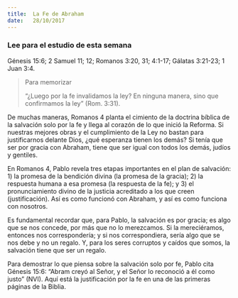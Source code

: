 ```yaml
---
title:  La Fe de Abraham
date:   28/10/2017
---
```


### Lee para el estudio de esta semana
Génesis 15:6; 2 Samuel 11; 12; Romanos 3:20, 31; 4:1-17; Gálatas 3:21-23; 1 Juan 3:4.

> <p>Para memorizar</p>
> “¿Luego por la fe invalidamos la ley? En ninguna manera, sino que confirmamos la ley” (Rom. 3:31).

De muchas maneras, Romanos 4 planta el cimiento de la doctrina bíblica de la salvación solo por la fe y llega al corazón de lo que inició la Reforma. Si nuestras mejores obras y el cumplimiento de la Ley no bastan para justificarnos delante Dios, ¿qué esperanza tienen los demás? Si tenía que ser por gracia con Abraham, tiene que ser igual con todos los demás, judíos y gentiles.

En Romanos 4, Pablo revela tres etapas importantes en el plan de salvación: 1) la promesa de la bendición divina (la promesa de la gracia); 2) la respuesta humana a esa promesa (la respuesta de la fe); y 3) el pronunciamiento divino de la justicia acreditado a los que creen (justificación). Así es como funcionó con Abraham, y así es como funciona con nosotros.

Es fundamental recordar que, para Pablo, la salvación es por gracia; es algo que se nos concede, por más que no lo merezcamos. Si la mereciéramos, entonces nos correspondería; y si nos correspondiera, sería algo que se nos debe y no un regalo. Y, para los seres corruptos y caídos que somos, la salvación tiene que ser un regalo.

Para demostrar lo que piensa sobre la salvación solo por fe, Pablo cita Génesis 15:6: “Abram creyó al Señor, y el Señor lo reconoció a él como justo” (NVI). Aquí está la justificación por la fe en una de las primeras páginas de la Biblia.